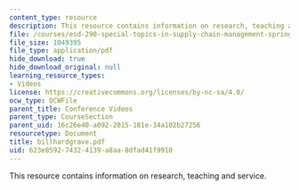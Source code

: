```yaml
---
content_type: resource
description: This resource contains information on research, teaching and service.
file: /courses/esd-290-special-topics-in-supply-chain-management-spring-2005/623e859274324139a8aa8dfad41f9910_billhardgrave.pdf
file_size: 1049395
file_type: application/pdf
hide_download: true
hide_download_original: null
learning_resource_types:
- Videos
license: https://creativecommons.org/licenses/by-nc-sa/4.0/
ocw_type: OCWFile
parent_title: Conference Videos
parent_type: CourseSection
parent_uid: 16c26e40-a092-2015-181e-34a102b27256
resourcetype: Document
title: billhardgrave.pdf
uid: 623e8592-7432-4139-a8aa-8dfad41f9910
---
```

This resource contains information on research, teaching and service.